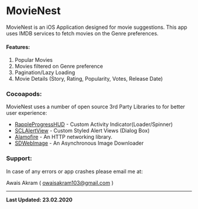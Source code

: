 # MovieNest

MovieNest is an iOS Application designed for movie suggestions. This app uses IMDB services to fetch movies on the Genre preferences.

#### Features:
  1.  Popular Movies
  2.  Movies filtered on Genre preference
  3.  Pagination/Lazy Loading
  4.  Movie Details (Story, Rating, Popularity, Votes, Release Date)


### Cocoapods:

MovieNest uses a number of open source 3rd Party Libraries to for better user experience:

* [RappleProgressHUD](https://github.com/rjeprasad/RappleProgressHUD) - Custom Activity Indicator(Loader/Spinner)
* [SCLAlertView](https://github.com/vikmeup/SCLAlertView-Swift) - Custom Styled Alert Views (Dialog Box)
* [Alamofire](https://github.com/Alamofire/Alamofire) - An HTTP networking library.
* [SDWebImage](https://github.com/SDWebImage/SDWebImage) - An Asynchronous Image Downloader


### Support:
In case of any errors or app crashes please email me at:

Awais Akram ( [owaisakram103@gmail.com](owaisakram103@gmail.com) )


----


**Last Updated: 23.02.2020**
